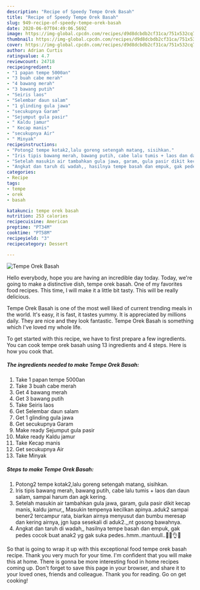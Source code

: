 ```yaml
---
description: "Recipe of Speedy Tempe Orek Basah"
title: "Recipe of Speedy Tempe Orek Basah"
slug: 949-recipe-of-speedy-tempe-orek-basah
date: 2020-06-07T04:49:06.569Z
image: https://img-global.cpcdn.com/recipes/d9d8dcbdb2cf31ca/751x532cq70/tempe-orek-basah-foto-resep-utama.jpg
thumbnail: https://img-global.cpcdn.com/recipes/d9d8dcbdb2cf31ca/751x532cq70/tempe-orek-basah-foto-resep-utama.jpg
cover: https://img-global.cpcdn.com/recipes/d9d8dcbdb2cf31ca/751x532cq70/tempe-orek-basah-foto-resep-utama.jpg
author: Adrian Curtis
ratingvalue: 4.7
reviewcount: 24718
recipeingredient:
- "1 papan tempe 5000an"
- "3 buah cabe merah"
- "4 bawang merah"
- "3 bawang putih"
- "Seiris laos"
- "Selembar daun salam"
- "1 glinding gula jawa"
- "secukupnya Garam"
- "Sejumput gula pasir"
- " Kaldu jamur"
- " Kecap manis"
- "secukupnya Air"
- " Minyak"
recipeinstructions:
- "Potong2 tempe kotak2,lalu goreng setengah matang, sisihkan."
- "Iris tipis bawang merah, bawang putih, cabe lalu tumis + laos dan daun salam, sampai harum dan agk kering."
- "Setelah masukin air tambahkan gula jawa, garam, gula pasir dikit kecap manis, kaldu jamur,, Masukin tempenya kecilkan apinya..aduk2 sampai bener2 tercampur rata, biarkan airnya menyusut dan bumbu meresap dan kering airnya, jgn lupa sesekali di aduk2.,,nt gosong bawahnya."
- "Angkat dan taruh di wadah,, hasilnya tempe basah dan empuk, gak pedes cocok buat anak2 yg gak suka pedes..hmm..mantuull..🤤🤤👌😍"
categories:
- Recipe
tags:
- tempe
- orek
- basah

katakunci: tempe orek basah 
nutrition: 253 calories
recipecuisine: American
preptime: "PT34M"
cooktime: "PT58M"
recipeyield: "3"
recipecategory: Dessert

---
```



![Tempe Orek Basah](https://img-global.cpcdn.com/recipes/d9d8dcbdb2cf31ca/751x532cq70/tempe-orek-basah-foto-resep-utama.jpg)

Hello everybody, hope you are having an incredible day today. Today, we're going to make a distinctive dish, tempe orek basah. One of my favorites food recipes. This time, I will make it a little bit tasty. This will be really delicious.



Tempe Orek Basah is one of the most well liked of current trending meals in the world. It's easy, it is fast, it tastes yummy. It is appreciated by millions daily. They are nice and they look fantastic. Tempe Orek Basah is something which I've loved my whole life.


To get started with this recipe, we have to first prepare a few ingredients. You can cook tempe orek basah using 13 ingredients and 4 steps. Here is how you cook that.

<!--inarticleads1-->

##### The ingredients needed to make Tempe Orek Basah:

1. Take 1 papan tempe 5000an
1. Take 3 buah cabe merah
1. Get 4 bawang merah
1. Get 3 bawang putih
1. Take Seiris laos
1. Get Selembar daun salam
1. Get 1 glinding gula jawa
1. Get secukupnya Garam
1. Make ready Sejumput gula pasir
1. Make ready  Kaldu jamur
1. Take  Kecap manis
1. Get secukupnya Air
1. Take  Minyak




<!--inarticleads2-->

##### Steps to make Tempe Orek Basah:

1. Potong2 tempe kotak2,lalu goreng setengah matang, sisihkan.
1. Iris tipis bawang merah, bawang putih, cabe lalu tumis + laos dan daun salam, sampai harum dan agk kering.
1. Setelah masukin air tambahkan gula jawa, garam, gula pasir dikit kecap manis, kaldu jamur,, Masukin tempenya kecilkan apinya..aduk2 sampai bener2 tercampur rata, biarkan airnya menyusut dan bumbu meresap dan kering airnya, jgn lupa sesekali di aduk2.,,nt gosong bawahnya.
1. Angkat dan taruh di wadah,, hasilnya tempe basah dan empuk, gak pedes cocok buat anak2 yg gak suka pedes..hmm..mantuull..🤤🤤👌😍




So that is going to wrap it up with this exceptional food tempe orek basah recipe. Thank you very much for your time. I'm confident that you will make this at home. There is gonna be more interesting food in home recipes coming up. Don't forget to save this page in your browser, and share it to your loved ones, friends and colleague. Thank you for reading. Go on get cooking!
